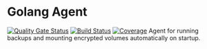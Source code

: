 # Golang Agent
[![Quality Gate Status](https://sonarcloud.io/api/project_badges/measure?project=azak-azkaran_agent&metric=alert_status)](https://sonarcloud.io/dashboard?id=azak-azkaran_agent)
[![Build Status](https://travis-ci.org/azak-azkaran/agent.svg?branch=master)](https://travis-ci.org/azak-azkaran/agent)
[![Coverage](https://sonarcloud.io/api/project_badges/measure?project=azak-azkaran_agent&metric=coverage)](https://sonarcloud.io/dashboard?id=azak-azkaran_agent)
Agent for running backups and mounting encrypted volumes automatically on startup.
